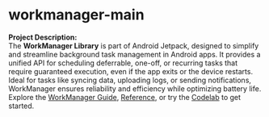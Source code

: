 # workmanager-main
**Project Description:**  
The **WorkManager Library** is part of Android Jetpack, designed to simplify and streamline background task management in Android apps. It provides a unified API for scheduling deferrable, one-off, or recurring tasks that require guaranteed execution, even if the app exits or the device restarts. Ideal for tasks like syncing data, uploading logs, or sending notifications, WorkManager ensures reliability and efficiency while optimizing battery life. Explore the [WorkManager Guide](https://developer.android.com/topic/libraries/architecture/workmanager), [Reference](https://developer.android.com/reference/androidx/work/package-summary), or try the [Codelab](https://developer.android.com/codelabs/android-workmanager) to get started.
